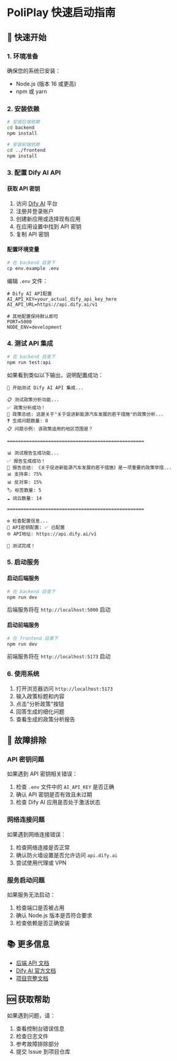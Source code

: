 # PoliPlay 快速启动指南

## 🚀 快速开始

### 1. 环境准备

确保您的系统已安装：
- Node.js (版本 16 或更高)
- npm 或 yarn

### 2. 安装依赖

```bash
# 安装后端依赖
cd backend
npm install

# 安装前端依赖
cd ../frontend
npm install
```

### 3. 配置 Dify AI API

#### 获取 API 密钥

1. 访问 [Dify AI](https://dify.ai) 平台
2. 注册并登录账户
3. 创建新应用或选择现有应用
4. 在应用设置中找到 API 密钥
5. 复制 API 密钥

#### 配置环境变量

```bash
# 在 backend 目录下
cp env.example .env
```

编辑 `.env` 文件：

```env
# Dify AI API配置
AI_API_KEY=your_actual_dify_api_key_here
AI_API_URL=https://api.dify.ai/v1

# 其他配置保持默认即可
PORT=5000
NODE_ENV=development
```

### 4. 测试 API 集成

```bash
# 在 backend 目录下
npm run test:api
```

如果看到类似以下输出，说明配置成功：

```
🧪 开始测试 Dify AI API 集成...

📋 测试政策分析功能...
✅ 政策分析成功！
📝 政策总结: 这是关于"关于促进新能源汽车发展的若干措施"的政策分析...
❓ 生成问题数量: 8
📋 问题示例: 该政策适用的地区范围是？

==================================================

📊 测试报告生成功能...
✅ 报告生成成功！
📝 报告总结: 《关于促进新能源汽车发展的若干措施》是一项重要的政策举措...
📊 支持率: 75%
📊 反对率: 15%
🏷️ 标签数量: 5
☁️ 词云数量: 14

==================================================

⚙️ 检查配置信息...
🔑 API密钥配置: ✅ 已配置
🌐 API地址: https://api.dify.ai/v1

🎉 测试完成！
```

### 5. 启动服务

#### 启动后端服务

```bash
# 在 backend 目录下
npm run dev
```

后端服务将在 `http://localhost:5000` 启动

#### 启动前端服务

```bash
# 在 frontend 目录下
npm run dev
```

前端服务将在 `http://localhost:5173` 启动

### 6. 使用系统

1. 打开浏览器访问 `http://localhost:5173`
2. 输入政策标题和内容
3. 点击"分析政策"按钮
4. 回答生成的细化问题
5. 查看生成的政策分析报告

## 🔧 故障排除

### API 密钥问题

如果遇到 API 密钥相关错误：

1. 检查 `.env` 文件中的 `AI_API_KEY` 是否正确
2. 确认 API 密钥是否有效且未过期
3. 检查 Dify AI 应用是否处于激活状态

### 网络连接问题

如果遇到网络连接错误：

1. 检查网络连接是否正常
2. 确认防火墙设置是否允许访问 `api.dify.ai`
3. 尝试使用代理或 VPN

### 服务启动问题

如果服务无法启动：

1. 检查端口是否被占用
2. 确认 Node.js 版本是否符合要求
3. 检查依赖是否正确安装

## 📚 更多信息

- [后端 API 文档](./backend/README.md)
- [Dify AI 官方文档](https://docs.dify.ai/)
- [项目完整文档](./README.md)

## 🆘 获取帮助

如果遇到问题，请：

1. 查看控制台错误信息
2. 检查日志文件
3. 参考故障排除部分
4. 提交 Issue 到项目仓库 